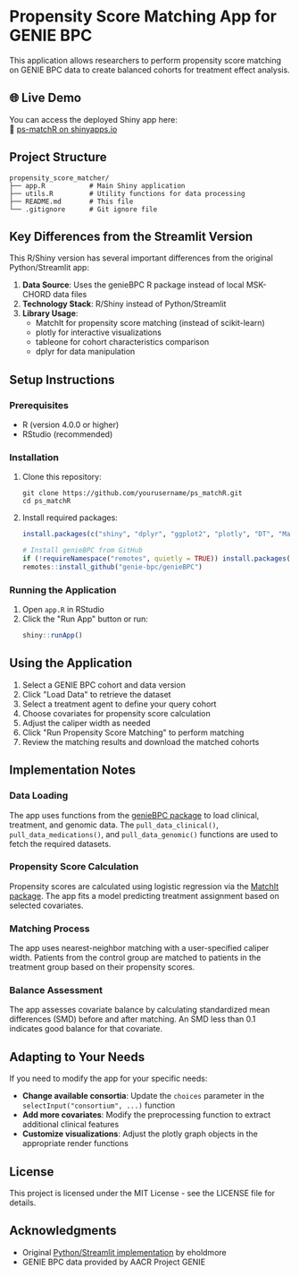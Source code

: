 # Propensity Score Matching App for GENIE BPC

This application allows researchers to perform propensity score matching on GENIE BPC data to create balanced cohorts for treatment effect analysis.

## 🌐 Live Demo

You can access the deployed Shiny app here:  
🔗 [ps-matchR on shinyapps.io](https://eholdmore.shinyapps.io/ps-matchR)

## Project Structure

```
propensity_score_matcher/
├── app.R           # Main Shiny application 
├── utils.R         # Utility functions for data processing
├── README.md       # This file
└── .gitignore      # Git ignore file
```

## Key Differences from the Streamlit Version

This R/Shiny version has several important differences from the original Python/Streamlit app:

1. **Data Source**: Uses the genieBPC R package instead of local MSK-CHORD data files
2. **Technology Stack**: R/Shiny instead of Python/Streamlit
3. **Library Usage**: 
   - MatchIt for propensity score matching (instead of scikit-learn)
   - plotly for interactive visualizations
   - tableone for cohort characteristics comparison
   - dplyr for data manipulation

## Setup Instructions

### Prerequisites

- R (version 4.0.0 or higher)
- RStudio (recommended)

### Installation

1. Clone this repository:
   ```
   git clone https://github.com/yourusername/ps_matchR.git
   cd ps_matchR
   ```

2. Install required packages:
   ```R
   install.packages(c("shiny", "dplyr", "ggplot2", "plotly", "DT", "MatchIt", "tableone", "scales"))
   
   # Install genieBPC from GitHub
   if (!requireNamespace("remotes", quietly = TRUE)) install.packages("remotes")
   remotes::install_github("genie-bpc/genieBPC")
   ```

### Running the Application

1. Open `app.R` in RStudio
2. Click the "Run App" button or run:
   ```R
   shiny::runApp()
   ```

## Using the Application

1. Select a GENIE BPC cohort and data version
2. Click "Load Data" to retrieve the dataset
3. Select a treatment agent to define your query cohort
4. Choose covariates for propensity score calculation
5. Adjust the caliper width as needed
6. Click "Run Propensity Score Matching" to perform matching
7. Review the matching results and download the matched cohorts

## Implementation Notes

### Data Loading

The app uses functions from the [genieBPC package](https://genie-bpc.github.io/genieBPC/) to load clinical, treatment, and genomic data. The `pull_data_clinical()`, `pull_data_medications()`, and `pull_data_genomic()` functions are used to fetch the required datasets.

### Propensity Score Calculation

Propensity scores are calculated using logistic regression via the [MatchIt package](https://cran.r-project.org/web/packages/MatchIt/vignettes/MatchIt.html). The app fits a model predicting treatment assignment based on selected covariates.

### Matching Process

The app uses nearest-neighbor matching with a user-specified caliper width. Patients from the control group are matched to patients in the treatment group based on their propensity scores.

### Balance Assessment

The app assesses covariate balance by calculating standardized mean differences (SMD) before and after matching. An SMD less than 0.1 indicates good balance for that covariate.

## Adapting to Your Needs

If you need to modify the app for your specific needs:

- **Change available consortia**: Update the `choices` parameter in the `selectInput("consortium", ...)` function
- **Add more covariates**: Modify the preprocessing function to extract additional clinical features
- **Customize visualizations**: Adjust the plotly graph objects in the appropriate render functions

## License

This project is licensed under the MIT License - see the LICENSE file for details.

## Acknowledgments

- Original [Python/Streamlit implementation](https://github.com/eholdmore/propensity_score_matcher) by eholdmore
- GENIE BPC data provided by AACR Project GENIE
